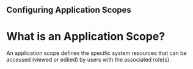 ## Configuring Application Scopes

# What is an Application Scope?

An application scope defines the specific system resources that can be accessed (viewed or edited) by users with the associated role(s).